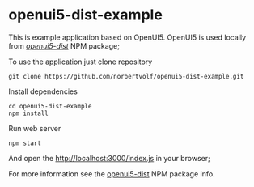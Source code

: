 # openui5-dist-example

This is example application based on OpenUI5. OpenUI5 is used locally  from
[*openui5-dist*](https://www.npmjs.com/package/openui5-dist) NPM package;

To use the application just clone repository

```
git clone https://github.com/norbertvolf/openui5-dist-example.git
```
Install dependencies

```
cd openui5-dist-example
npm install
```

Run web server

```
npm start
```

And open the [http://localhost:3000/index.js](http://localhost:3000/index.js) in your browser;

For more information see the [openui5-dist](https://github.com/norbertvolf/openui5-dist)
NPM package info.
